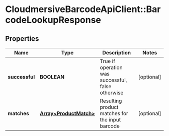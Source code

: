 # CloudmersiveBarcodeApiClient::BarcodeLookupResponse

## Properties
Name | Type | Description | Notes
------------ | ------------- | ------------- | -------------
**successful** | **BOOLEAN** | True if operation was successful, false otherwise | [optional] 
**matches** | [**Array&lt;ProductMatch&gt;**](ProductMatch.md) | Resulting product matches for the input barcode | [optional] 


